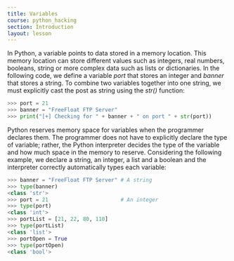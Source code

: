 ```yaml
---
title: Variables
course: python_hacking
section: Introduction
layout: lesson
---
```


In Python, a variable points to data stored in a memory location. This memory
location can store different values such as integers, real numbers, booleans,
string or more complex data such as lists or dictionaries. In the following
code, we define a variable _port_ that stores an integer and _banner_ that
stores a string. To combine two variables together into one string, we must
explicitly cast the post as string using the _str()_ function:

```python
>>> port = 21
>>> banner = "FreeFloat FTP Server"
>>> print("[+] Checking for " + banner + " on port " + str(port))
```

Python reserves memory space for variables when the programmer declares them.
The programmer does not have to explicitly declare the type of variable; rather,
the Python interpreter decides the type of the variable and how much space in
the memory to reserve. Considering the following example, we declare a string,
an integer, a list and a boolean and the interpreter correctly automatically
types each variable:

```python
>>> banner = "FreeFloat FTP Server" # A string
>>> type(banner)
<class 'str'>
>>> port = 21                       # An integer
>>> type(port)
<class 'int'>
>>> portList = [21, 22, 80, 110]
>>> type(portList)
<class 'list'>
>>> portOpen = True
>>> type(portOpen)
<class 'bool'>
```
